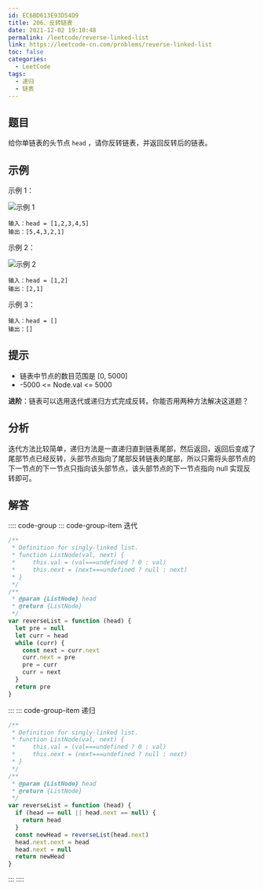 ```yaml
---
id: EC6BD613E93D54D9
title: 206、反转链表
date: 2021-12-02 19:10:48
permalink: /leetcode/reverse-linked-list
link: https://leetcode-cn.com/problems/reverse-linked-list
toc: false
categories:
  - LeetCode
tags:
  - 递归
  - 链表
---
```


<Level type='easy'/>

## 题目

给你单链表的头节点 `head` ，请你反转链表，并返回反转后的链表。

## 示例

示例 1：

![示例 1](/img/leetcode/0200-0299/206.1.png)

```text
输入：head = [1,2,3,4,5]
输出：[5,4,3,2,1]
```

示例 2：

![示例 2](/img/leetcode/0200-0299/206.2.png)

```text
输入：head = [1,2]
输出：[2,1]
```

示例 3：

```text
输入：head = []
输出：[]
```

## 提示

- 链表中节点的数目范围是 [0, 5000]
- -5000 <= Node.val <= 5000

**进阶**：链表可以选用迭代或递归方式完成反转。你能否用两种方法解决这道题？

## 分析

迭代方法比较简单，递归方法是一直递归直到链表尾部，然后返回，返回后变成了尾部节点已经反转，头部节点指向了尾部反转链表的尾部，所以只需将头部节点的下一节点的下一节点只指向该头部节点，该头部节点的下一节点指向 null 实现反转即可。

## 解答

:::: code-group
::: code-group-item 迭代

```javascript
/**
 * Definition for singly-linked list.
 * function ListNode(val, next) {
 *     this.val = (val===undefined ? 0 : val)
 *     this.next = (next===undefined ? null : next)
 * }
 */
/**
 * @param {ListNode} head
 * @return {ListNode}
 */
var reverseList = function (head) {
  let pre = null
  let curr = head
  while (curr) {
    const next = curr.next
    curr.next = pre
    pre = curr
    curr = next
  }
  return pre
}
```

:::
::: code-group-item 递归

```javascript
/**
 * Definition for singly-linked list.
 * function ListNode(val, next) {
 *     this.val = (val===undefined ? 0 : val)
 *     this.next = (next===undefined ? null : next)
 * }
 */
/**
 * @param {ListNode} head
 * @return {ListNode}
 */
var reverseList = function (head) {
  if (head == null || head.next == null) {
    return head
  }
  const newHead = reverseList(head.next)
  head.next.next = head
  head.next = null
  return newHead
}
```

:::
::::
